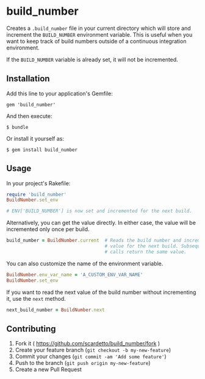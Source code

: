 # build_number

Creates a `.build_number` file in your current directory which will store and increment the `BUILD_NUMBER`
environment variable.  This is useful when you want to keep track of build numbers outside of a continuous integration
environment.

If the `BUILD_NUMBER` variable is already set, it will not be incremented.

## Installation

Add this line to your application's Gemfile:

    gem 'build_number'

And then execute:

    $ bundle

Or install it yourself as:

    $ gem install build_number

## Usage

In your project's Rakefile:

```ruby
require 'build_number'
BuildNumber.set_env

# ENV['BUILD_NUMBER'] is now set and incremented for the next build.
```

Alternatively, you can get the value directly.  In either case, the value will be incremented only
once per build.

```ruby
build_number = BuildNumber.current  # Reads the build number and increments the
                                    # value for the next build. Subsequent
                                    # calls return the same value.
```

You can also customize the name of the environment variable.

```ruby
BuildNumber.env_var_name = 'A_CUSTOM_ENV_VAR_NAME'
BuildNumber.set_env
```

If you want to read the next value of the build number without incrementing it, use the `next` method.

```ruby
next_build_number = BuildNumber.next
```

## Contributing

1. Fork it ( https://github.com/scardetto/build_number/fork )
2. Create your feature branch (`git checkout -b my-new-feature`)
3. Commit your changes (`git commit -am 'Add some feature'`)
4. Push to the branch (`git push origin my-new-feature`)
5. Create a new Pull Request
